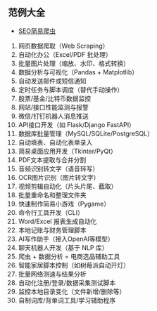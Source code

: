 ## 范例大全
- [SEO简易爬虫](examples/seo-crawler/README.md) 
1. 网页数据爬取（Web Scraping）
2. 自动化办公（Excel/PDF 批处理）
3. 批量图片处理（缩放、水印、格式转换）
4. 数据分析与可视化（Pandas + Matplotlib）
5. 自动发送邮件或短信通知
6. 定时任务与脚本调度（替代手动操作）
7. 股票/基金/比特币数据监控
8. 网站/接口性能监测与报警
9. 微信/钉钉机器人消息推送
10. API接口开发（如 Flask/Django FastAPI）
11. 数据库批量管理（MySQL/SQLite/PostgreSQL）
12. 自动填表、自动化表单录入
13. 简易桌面应用开发（Tkinter/PyQt）
14. PDF文本提取与合并分割
15. 音频识别转文字（语音转写）
16. OCR图片识别（图片转文字）
17. 视频剪辑自动化（片头片尾、截取）
18. 批量重命名和整理文件夹
19. 快速制作简易小游戏（Pygame）
20. 命令行工具开发（CLI）
21. Word/Excel 报表生成自动化
22. 本地记账与财务管理脚本
23. AI写作助手（接入OpenAI等模型）
24. 聊天机器人开发（基于 NLP 库）
25. 爬虫 + 数据分析 = 电商选品辅助工具
26. 智能家居脚本控制（如树莓派自动开灯）
27. 批量网络测速与结果分析
28. 自动化注册/登录/数据采集测试脚本
29. 监控本地目录变化（文件新增/删除等）
30. 自制词库/背单词工具/学习辅助程序
